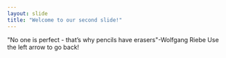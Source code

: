 ```yaml
---
layout: slide
title: "Welcome to our second slide!"
---
```

"No one is perfect - that’s why pencils have erasers"-Wolfgang Riebe
Use the left arrow to go back!
